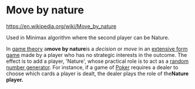 # Move by nature

https://en.wikipedia.org/wiki/Move_by_nature

Used in Minimax algorithm where the second player can be Nature.

In [game theory](https://en.wikipedia.org/wiki/Game_theory) a**move by nature**is a *decision* or *move* in an [extensive form game](https://en.wikipedia.org/wiki/Extensive_form_game) made by a player who has no strategic interests in the outcome. The effect is to add a player, 'Nature', whose practical role is to act as a [random number generator](https://en.wikipedia.org/wiki/Random_number_generator). For instance, if a game of [Poker](https://en.wikipedia.org/wiki/Poker) requires a dealer to choose which cards a player is dealt, the dealer plays the role of the**Nature player.**
